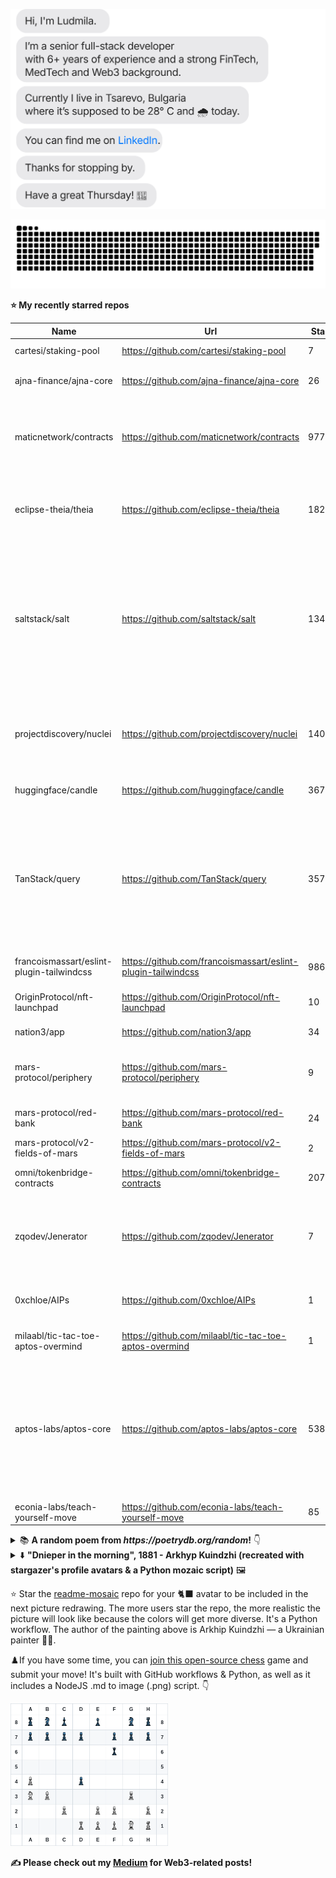 [![](https://raw.githubusercontent.com/milaabl/milaabl/main/chat.svg)](https://www.linkedin.com/in/ludmila-a-dev/)

<!-- https://github.com/milaabl/milaabl/assets/86361434/c35b0e6f-acf0-435e-920d-b90faa4788ad -->

<img alt="Snake eating my contributions for breakfast🧉" src="https://raw.githubusercontent.com/milaabl/milaabl-readme/preview/github-contribution-grid-snake.svg" />

<strong>⭐ My recently starred repos </strong>
<!-- Starred repos start -->
| Name | Url | Stars | Description |
| --- | --- |  --- |  --- |
| cartesi/staking-pool|https://github.com/cartesi/staking-pool|7|PoS Staking Pools|
| ajna-finance/ajna-core|https://github.com/ajna-finance/ajna-core|26|Ajna Protocol core contracts|
| maticnetwork/contracts|https://github.com/maticnetwork/contracts|977|Smart contracts comprising the business logic of the Matic Network|
| eclipse-theia/theia|https://github.com/eclipse-theia/theia|18264|Eclipse Theia is a cloud & desktop IDE framework implemented in TypeScript.|
| saltstack/salt|https://github.com/saltstack/salt|13413|Software to automate the management and configuration of any infrastructure or application at scale. Get access to the Salt software package repository here: |
| projectdiscovery/nuclei|https://github.com/projectdiscovery/nuclei|14052|Fast and customizable vulnerability scanner based on simple YAML based DSL.|
| huggingface/candle|https://github.com/huggingface/candle|3675|Minimalist ML framework for Rust|
| TanStack/query|https://github.com/TanStack/query|35795|🤖 Powerful asynchronous state management, server-state utilities and data fetching for the web. TS/JS, React Query, Solid Query, Svelte Query and Vue Query.|
| francoismassart/eslint-plugin-tailwindcss|https://github.com/francoismassart/eslint-plugin-tailwindcss|986|ESLint plugin for Tailwind CSS usage|
| OriginProtocol/nft-launchpad|https://github.com/OriginProtocol/nft-launchpad|10|Contracts for Origin's NFT platform|
| nation3/app|https://github.com/nation3/app|34|Nation3 citizen app|
| mars-protocol/periphery|https://github.com/mars-protocol/periphery|9|Peripheral smart contracts to be deployed on Mars Hub|
| mars-protocol/red-bank|https://github.com/mars-protocol/red-bank|24|Smart contracts for Red Bank|
| mars-protocol/v2-fields-of-mars|https://github.com/mars-protocol/v2-fields-of-mars|2||
| omni/tokenbridge-contracts|https://github.com/omni/tokenbridge-contracts|207|Smart contracts for TokenBridge|
| zqodev/Jenerator|https://github.com/zqodev/Jenerator|7|🗒️ This program allows you to generate discord tokens very quickly|
| 0xchloe/AIPs|https://github.com/0xchloe/AIPs|1|Aptos Improvement Proposals (AIPs)|
| milaabl/tic-tac-toe-aptos-overmind|https://github.com/milaabl/tic-tac-toe-aptos-overmind|1|Move language challenge|
| aptos-labs/aptos-core|https://github.com/aptos-labs/aptos-core|5386|Aptos is a layer 1 blockchain built to support the widespread use of blockchain through better technology and user experience.|
| econia-labs/teach-yourself-move|https://github.com/econia-labs/teach-yourself-move|85||

<!-- Starred repos end -->

<details>
  <summary>📚 <strong>A random poem from <em>https://poetrydb.org/random</em>!</strong> 👇 </summary>

<!-- Start poem -->
# 💮 Marianne's Dream by *Percy Bysshe Shelley*

<p>
    A pale Dream came to a Lady fair,<br/>And said, A boon, a boon, I pray!<br/>I know the secrets of the air,<br/>And things are lost in the glare of day,<br/>Which I can make the sleeping see,<br/>If they will put their trust in me.<br/><br/>And thou shalt know of things unknown,<br/>If thou wilt let me rest between<br/>The veiny lids, whose fringe is thrown<br/>Over thine eyes so dark and sheen:<br/>And half in hope, and half in fright,<br/>The Lady closed her eyes so bright.<br/><br/>At first all deadly shapes were driven<br/>Tumultuously across her sleep,<br/>And o'er the vast cope of bending heaven<br/>All ghastly-visaged clouds did sweep;<br/>And the Lady ever looked to spy<br/>If the golden sun shone forth on high.<br/><br/>And as towards the east she turned,<br/>She saw aloft in the morning air,<br/>Which now with hues of sunrise burned,<br/>A great black Anchor rising there;<br/>And wherever the Lady turned her eyes,<br/>It hung before her in the skies.<br/><br/>The sky was blue as the summer sea,<br/>The depths were cloudless overhead,<br/>The air was calm as it could be,<br/>There was no sight or sound of dread,<br/>But that black Anchor floating still<br/>Over the piny eastern hill.<br/><br/>The Lady grew sick with a weight of fear<br/>To see that Anchor ever hanging,<br/>And veiled her eyes; she then did hear<br/>The sound as of a dim low clanging,<br/>And looked abroad if she might know<br/>Was it aught else, or but the flow<br/>Of the blood in her own veins, to and fro.<br/><br/>There was a mist in the sunless air,<br/>Which shook as it were with an earthquake's shock,<br/>But the very weeds that blossomed there<br/>Were moveless, and each mighty rock<br/>Stood on its basis steadfastly;<br/>The Anchor was seen no more on high.<br/><br/>But piled around, with summits hid<br/>In lines of cloud at intervals,<br/>Stood many a mountain pyramid<br/>Among whose everlasting walls<br/>Two mighty cities shone, and ever<br/>Through the red mist their domes did quiver.<br/><br/>On two dread mountains, from whose crest,<br/>Might seem, the eagle, for her brood,<br/>Would ne'er have hung her dizzy nest,<br/>Those tower-encircled cities stood.<br/>A vision strange such towers to see,<br/>Sculptured and wrought so gorgeously,<br/>Where human art could never be.<br/><br/>And columns framed of marble white,<br/>And giant fanes, dome over dome<br/>Piled, and triumphant gates, all bright<br/>With workmanship, which could not come<br/>From touch of mortal instrument,<br/>Shot o'er the vales, or lustre lent<br/>From its own shapes magnificent.<br/><br/>But still the Lady heard that clang<br/>Filling the wide air far away;<br/>And still the mist whose light did hang<br/>Among the mountains shook alway,<br/>So that the Lady's heart beat fast,<br/>As half in joy, and half aghast,<br/>On those high domes her look she cast.<br/><br/>Sudden, from out that city sprung<br/>A light that made the earth grow red;<br/>Two flames that each with quivering tongue<br/>Licked its high domes, and overhead<br/>Among those mighty towers and fanes<br/>Dropped fire, as a volcano rains<br/>Its sulphurous ruin on the plains.<br/><br/>And hark! a rush as if the deep<br/>Had burst its bonds; she looked behind<br/>And saw over the western steep<br/>A raging flood descend, and wind<br/>Through that wide vale; she felt no fear,<br/>But said within herself, 'Tis clear<br/>These towers are Nature's own, and she<br/>To save them has sent forth the sea.<br/><br/>And now those raging billows came<br/>Where that fair Lady sate, and she<br/>Was borne towards the showering flame<br/>By the wild waves heaped tumultuously.<br/>And, on a little plank, the flow<br/>Of the whirlpool bore her to and fro.<br/><br/>The flames were fiercely vomited<br/>From every tower and every dome,<br/>And dreary light did widely shed<br/>O'er that vast flood's suspended foam,<br/>Beneath the smoke which hung its night<br/>On the stained cope of heaven's light.<br/><br/>The plank whereon that Lady sate<br/>Was driven through the chasms, about and about,<br/>Between the peaks so desolate<br/>Of the drowning mountains, in and out,<br/>As the thistle-beard on a whirlwind sails--<br/>While the flood was filling those hollow vales.<br/><br/>At last her plank an eddy crossed,<br/>And bore her to the city's wall,<br/>Which now the flood had reached almost;<br/>It might the stoutest heart appal<br/>To hear the fire roar and hiss<br/>Through the domes of those mighty palaces.<br/><br/>The eddy whirled her round and round<br/>Before a gorgeous gate, which stood<br/>Piercing the clouds of smoke which bound<br/>Its aery arch with light like blood;<br/>She looked on that gate of marble clear,<br/>With wonder that extinguished fear.<br/><br/>For it was filled with sculptures rarest,<br/>Of forms most beautiful and strange,<br/>Like nothing human, but the fairest<br/>Of winged shapes, whose legions range<br/>Throughout the sleep of those that are,<br/>Like this same Lady, good and fair.<br/><br/>And as she looked, still lovelier grew<br/>Those marble forms;--the sculptor sure<br/>Was a strong spirit, and the hue<br/>Of his own mind did there endure<br/>After the touch, whose power had braided<br/>Such grace, was in some sad change faded.<br/><br/>She looked, the flames were dim, the flood<br/>Grew tranquil as a woodland river<br/>Winding through hills in solitude;<br/>Those marble shapes then seemed to quiver,<br/>And their fair limbs to float in motion,<br/>Like weeds unfolding in the ocean.<br/><br/>And their lips moved; one seemed to speak,<br/>When suddenly the mountains cracked,<br/>And through the chasm the flood did break<br/>With an earth-uplifting cataract:<br/>The statues gave a joyous scream,<br/>And on its wings the pale thin Dream<br/>Lifted the Lady from the stream.<br/><br/>The dizzy flight of that phantom pale<br/>Waked the fair Lady from her sleep,<br/>And she arose, while from the veil<br/>Of her dark eyes the Dream did creep,<br/>And she walked about as one who knew<br/>That sleep has sights as clear and true<br/>As any waking eyes can view.
</p>

***
<!-- End poem -->
</details>

<details>
<summary>
  ⬇️ <strong>"Dnieper in the morning", 1881 - Arkhyp Kuindzhi (recreated with stargazer's profile avatars & a Python mozaic script)</strong> 🖼️
</summary>

<img width="49%" src="https://raw.githubusercontent.com/milaabl/readme-mosaic/main/data/input.jpg" alt="Original picture"/>
<img width="49%" src="https://raw.githubusercontent.com/milaabl/readme-mosaic/main/data/output.jpg" alt="Output picture"/>
<img width="70%" src="https://raw.githubusercontent.com/milaabl/readme-mosaic/main/data/output.gif" alt="Output GIF"/>
</details>

⭐ Star the [readme-mosaic](https://github.com/milaabl/readme-mosaic) repo for your 🐈‍⬛ avatar to be included in the next picture redrawing. The more users star the repo, the more realistic the picture will look like because the colors will get more diverse. It's a Python workflow. The author of the painting above is Arkhip Kuindzhi — a Ukrainian painter 💙💛.

♟️If you have some time, you can [join this open-source chess](https://github.com/milaabl/readme-chess) game and submit your move! It's built with GitHub workflows & Python, as well as it includes a NodeJS .md to image (.png) script. 👇

<a href="https://github.com/milaabl/readme-chess/blob/master/README.md"><img src="https://raw.githubusercontent.com/milaabl/readme-chess/master/chess.png" alt="README chess dynamic game preview" width="50%" /></a>

<strong>✍️ Please check out my <a href="https://medium.com/@milaabl2405">Medium</a> for Web3-related posts!</strong>
